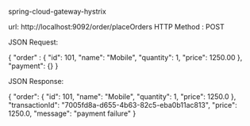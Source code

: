 spring-cloud-gateway-hystrix

url: http://localhost:9092/order/placeOrders
HTTP Method : POST

JSON Request:

{
    "order" : {
    "id": 101,
    "name": "Mobile",
    "quantity": 1,
    "price": 1250.00
    },
    "payment": {}
}

JSON Response:

{
    "order": {
        "id": 101,
        "name": "Mobile",
        "quantity": 1,
        "price": 1250.0
    },
    "transactionId": "7005fd8a-d655-4b63-82c5-eba0b11ac813",
    "price": 1250.0,
    "message": "payment failure"
}